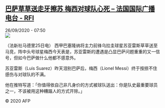 <!--1601103392000-->
[巴萨草草送走牙擦苏 梅西对球队心死 – 法国国际广播电台 - RFI](http://www.rfi.fr//cn/contenu/20200926-%E5%B7%B4%E8%90%A8%E8%8D%89%E8%8D%89%E9%80%81%E8%B5%B0%E7%89%99%E6%93%A6%E8%8B%8F-%E6%A2%85%E8%A5%BF%E5%AF%B9%E7%90%83%E9%98%9F%E5%BF%83%E6%AD%BB)
------

<div>26/09/2020 - 07:50</div><img src="https://s.rfi.fr/media/display/dbebdbd0-ffbd-11ea-81ce-005056a964fe/w:310/p:16x9/spo0001b.200926135002.jpg"><div class="t-content__body u-clearfix"><p>（法新社马德里25日电）    西甲巴塞隆纳将主力前锋乌拉圭球星苏亚雷斯草草送至马竞，阵中头号球星梅西今天表是，苏亚雷斯的遭遇是凸显巴萨问题重重的又一信号，但如今巴萨做什么他都不感意外。</p><p>    苏亚雷斯（Luis Suarez）昨天泪别巴萨后，梅西（Lionel Messi）终于按捺不住感伤与对球队的不满。</p><p>    他在推特写道：「你值得依自己非凡身价的方式被球队送出：你是队史最重要球员之一，不该被用这种糟蹋人的方式开除。」</p><p class="t-copyright">© 2020 AFP</p>        </div>
